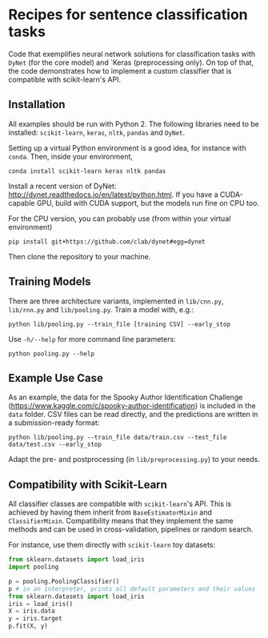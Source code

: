 # Recipes for sentence classification tasks

Code that exemplifies neural network solutions for classification tasks with `DyNet` (for the core model) and `Keras (preprocessing only). On top of that, the code demonstrates how to implement a custom classifier that is compatible with scikit-learn's API.

## Installation

All examples should be run with Python 2. The following libraries need to be installed: `scikit-learn`, `keras`, `nltk`,  `pandas` and `DyNet`.

Setting up a virtual Python environment is a good idea, for instance with `conda`. Then, inside your environment,

    conda install scikit-learn keras nltk pandas

Install a recent version of DyNet: http://dynet.readthedocs.io/en/latest/python.html. If you have a CUDA-capable GPU, build with CUDA support, but the models run fine on CPU too.

For the CPU version, you can probably use (from within your virtual environment)

    pip install git+https://github.com/clab/dynet#egg=dynet

Then clone the repository to your machine.

## Training Models

There are three architecture variants, implemented in `lib/cnn.py`, `lib/rnn.py` and `lib/pooling.py`. Train a model with, e.g.:

    python lib/pooling.py --train_file [training CSV] --early_stop

Use `-h/--help` for more command line parameters:

    python pooling.py --help

## Example Use Case

As an example, the data for the Spooky Author Identification Challenge (https://www.kaggle.com/c/spooky-author-identification) is included in the `data` folder. CSV files can be read directly, and the predictions are written in a submission-ready format:

    python lib/pooling.py --train_file data/train.csv --test_file data/test.csv --early_stop

Adapt the pre- and postprocessing (in `lib/preprocessing.py`) to your needs.

## Compatibility with Scikit-Learn

All classifier classes are compatible with `scikit-learn`'s API. This is achieved by having them inherit from `BaseEstimatorMixin` and `ClassifierMixin`. Compatibility means that they implement the same methods and can be used in cross-validation, pipelines or random search.

For instance, use them directly with `scikit-learn` toy datasets:

```python
from sklearn.datasets import load_iris
import pooling

p = pooling.PoolingClassifier()
p # in an interpreter, prints all default parameters and their values
from sklearn.datasets import load_iris
iris = load_iris()
X = iris.data
y = iris.target
p.fit(X, y)
```
